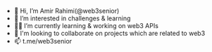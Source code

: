 - 👋 Hi, I’m Amir Rahimi(@web3senior)
- 💛 I’m interested in challenges & learning
- 👨‍💻 I’m currently learning & working on web3 APIs
- 💞️ I'm looking to collaborate on projects which are related to web3
- 📫 t.me/web3senior

<!---
web3senior/web3senior is a ✨ special ✨ repository because its `README.md` (this file) appears on your GitHub profile.
You can click the Preview link to take a look at your changes.
--->
